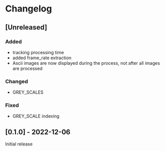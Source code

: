 # Changelog

## [Unreleased]

### Added

- tracking processing time
- added frame_rate extraction
- Ascii images are now displayed during the process, not after all images are processed

### Changed

- GREY_SCALES

### Fixed

- GREY_SCALE indexing

## [0.1.0] - 2022-12-06

Initial release
